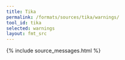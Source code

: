```yaml
---
title: Tika
permalink: /formats/sources/tika/warnings/
tool_id: tika
selected: warnings
layout: fmt_src
---
```


{% include source_messages.html %}

